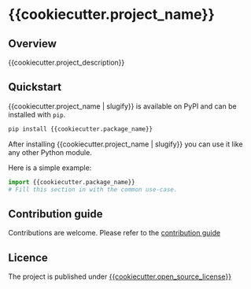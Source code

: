 # {{cookiecutter.project_name}}

## Overview

{{cookiecutter.project_description}}

## Quickstart

{{cookiecutter.project_name |  slugify}} is available on PyPI and can be installed with `pip`.

```bash
pip install {{cookiecutter.package_name}}
```

After installing {{cookiecutter.project_name |  slugify}} you can use it like any other Python module.

Here is a simple example:

```python
import {{cookiecutter.package_name}}
# Fill this section in with the common use-case.
```

## Contribution guide

Contributions are welcome. Please refer to the [contribution guide](./CONTRIBUTING.md)

## Licence

The project is published under [{{cookiecutter.open_source_license}}](./LICENCE)

